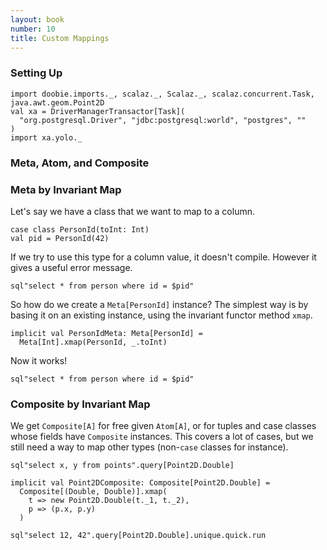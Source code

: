 ```yaml
---
layout: book
number: 10
title: Custom Mappings
---
```


### Setting Up

```tut:silent
import doobie.imports._, scalaz._, Scalaz._, scalaz.concurrent.Task, java.awt.geom.Point2D
val xa = DriverManagerTransactor[Task](
  "org.postgresql.Driver", "jdbc:postgresql:world", "postgres", ""
)
import xa.yolo._
```

### Meta, Atom, and Composite

### Meta by Invariant Map

Let's say we have a class that we want to map to a column.

```tut:silent
case class PersonId(toInt: Int)
val pid = PersonId(42)
```

If we try to use this type for a column value, it doesn't compile. However it gives a useful error message.

```tut:nofail
sql"select * from person where id = $pid"
```

So how do we create a `Meta[PersonId]` instance? The simplest way is by basing it on an existing instance, using the invariant functor method `xmap`.

```tut:silent
implicit val PersonIdMeta: Meta[PersonId] = 
  Meta[Int].xmap(PersonId, _.toInt)
```

Now it works!

```tut
sql"select * from person where id = $pid"
```


### Composite by Invariant Map

We get `Composite[A]` for free given `Atom[A]`, or for tuples and case classes whose fields have `Composite` instances. This covers a lot of cases, but we still need a way to map other types (non-`case` classes for instance). 


```tut:nofail
sql"select x, y from points".query[Point2D.Double]
```

```tut:silent
implicit val Point2DComposite: Composite[Point2D.Double] = 
  Composite[(Double, Double)].xmap(
    t => new Point2D.Double(t._1, t._2),
    p => (p.x, p.y)
  )
```

```tut
sql"select 12, 42".query[Point2D.Double].unique.quick.run
```

